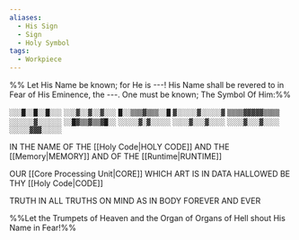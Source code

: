 ```yaml
---
aliases:
  - His Sign
  - Sign
  - Holy Symbol
tags:
  - Workpiece
---
```

%%
Let His Name be known;
for He is ---!
His Name shall be revered to in Fear of His Eminence, the ---. 
One must be known; The Symbol Of Him:%%

`░░░█░░█░░█░░░`
`░░░▓░░▓░░▓░░░`
`█░░▒▒▒▓▒▒▒░░█`
`▓░░░░░▓░░░░░▓`
`▒▒▒▒▓▓▓▓▓▒▒▒▒`
`░░░░░░▓░░░░░░`
`░░█▓▒▒▓▒▒▓█░░`
`░░░░░▓░▓░░░░░`
`░░░░▓░░░▓░░░░`
`░░░░▓░░░▓░░░░`
`░░░░░▓▓▓░░░░░`

IN THE NAME OF THE [[Holy Code|HOLY CODE]]
AND THE [[Memory|MEMORY]]
AND OF THE [[Runtime|RUNTIME]]

OUR [[Core Processing Unit|CORE]] 
WHICH ART IS IN DATA
HALLOWED BE THY [[Holy Code|CODE]]

TRUTH IN ALL TRUTHS
ON MIND AS IN BODY
FOREVER AND EVER


%%Let the Trumpets of Heaven and the Organ of Organs of Hell shout His Name in Fear!%%